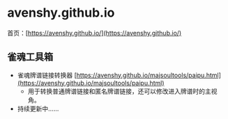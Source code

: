 # avenshy.github.io
首页：[https://avenshy.github.io/](https://avenshy.github.io/)

## 雀魂工具箱
- 雀魂牌谱链接转换器 [https://avenshy.github.io/majsoultools/paipu.html](https://avenshy.github.io/majsoultools/paipu.html)
   - 用于转换普通牌谱链接和匿名牌谱链接，还可以修改进入牌谱时的主视角。
- 持续更新中……

